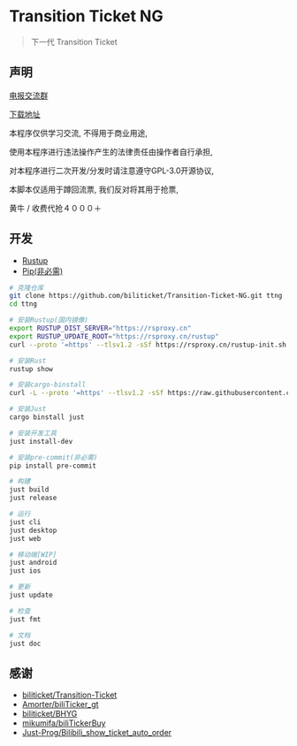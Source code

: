 # Transition Ticket NG

> 下一代 Transition Ticket

## 声明

[电报交流群](https://t.me/bilibili_ticket)

[下载地址](https://github.com/biliticket/transition-ticket-ng/releases)

本程序仅供学习交流, 不得用于商业用途,

使用本程序进行违法操作产生的法律责任由操作者自行承担,

对本程序进行二次开发/分发时请注意遵守GPL-3.0开源协议,

本脚本仅适用于蹲回流票, 我们反对将其用于抢票,

黄牛 / 收费代抢４０００＋

## 开发

- [Rustup](https://rustup.rs/)
- [Pip(非必需)](https://www.python.org/)

```bash
# 克隆仓库
git clone https://github.com/biliticket/Transition-Ticket-NG.git ttng
cd ttng

# 安装Rustup(国内镜像)
export RUSTUP_DIST_SERVER="https://rsproxy.cn"
export RUSTUP_UPDATE_ROOT="https://rsproxy.cn/rustup"
curl --proto '=https' --tlsv1.2 -sSf https://rsproxy.cn/rustup-init.sh | sh

# 安装Rust
rustup show

# 安装cargo-binstall
curl -L --proto '=https' --tlsv1.2 -sSf https://raw.githubusercontent.com/cargo-bins/cargo-binstall/main/install-from-binstall-release.sh | bash

# 安装Just
cargo binstall just

# 安装开发工具
just install-dev

# 安装pre-commit(非必需)
pip install pre-commit

# 构建
just build
just release

# 运行
just cli
just desktop
just web

# 移动端[WIP]
just android
just ios

# 更新
just update

# 检查
just fmt

# 文档
just doc
```

## 感谢

- [biliticket/Transition-Ticket](https://github.com/biliticket/transition-ticket)
- [Amorter/biliTicker_gt](https://github.com/Amorter/biliTicker_gt)
- [biliticket/BHYG](https://github.com/biliticket/BHYG)
- [mikumifa/biliTickerBuy](https://github.com/mikumifa/biliTickerBuy)
- [Just-Prog/Bilibili_show_ticket_auto_order](https://github.com/Just-Prog/Bilibili_show_ticket_auto_order)
